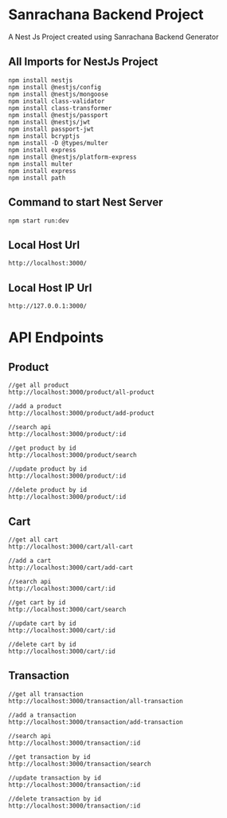 # Sanrachana Backend Project
A Nest Js Project created using Sanrachana Backend Generator

## All Imports for NestJs Project
```
npm install nestjs
npm install @nestjs/config
npm install @nestjs/mongoose
npm install class-validator
npm install class-transformer
npm install @nestjs/passport
npm install @nestjs/jwt 
npm install passport-jwt
npm install bcryptjs
npm install -D @types/multer
npm install express
npm install @nestjs/platform-express
npm install multer
npm install express
npm install path

```

## Command to start Nest Server
```
npm start run:dev
```

## Local Host Url
```
http://localhost:3000/
```

## Local Host IP Url
```
http://127.0.0.1:3000/

```

# API Endpoints

## Product
```
//get all product
http://localhost:3000/product/all-product
```

```
//add a product
http://localhost:3000/product/add-product
```

```
//search api
http://localhost:3000/product/:id
```

```
//get product by id
http://localhost:3000/product/search
```

```
//update product by id
http://localhost:3000/product/:id
```

```
//delete product by id
http://localhost:3000/product/:id
```

## Cart
```
//get all cart
http://localhost:3000/cart/all-cart
```

```
//add a cart
http://localhost:3000/cart/add-cart
```

```
//search api
http://localhost:3000/cart/:id
```

```
//get cart by id
http://localhost:3000/cart/search
```

```
//update cart by id
http://localhost:3000/cart/:id
```

```
//delete cart by id
http://localhost:3000/cart/:id
```

## Transaction
```
//get all transaction
http://localhost:3000/transaction/all-transaction
```

```
//add a transaction
http://localhost:3000/transaction/add-transaction
```

```
//search api
http://localhost:3000/transaction/:id
```

```
//get transaction by id
http://localhost:3000/transaction/search
```

```
//update transaction by id
http://localhost:3000/transaction/:id
```

```
//delete transaction by id
http://localhost:3000/transaction/:id
```

